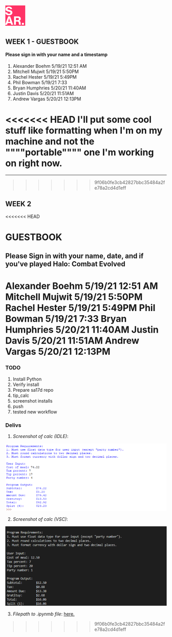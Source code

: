 # ![SAR](img/favicon.png)

##  WEEK 1 - GUESTBOOK
#### Please sign in with your name and a timestamp
1. Alexander Boehm 5/19/21 12:51 AM
2. Mitchell Mujwit 5/19/21 5:50PM
3. Rachel Hester 5/19/21 5:49PM
4. Phil Bowman 5/19/21 7:33
5. Bryan Humphries 5/20/21 11:40AM
6. Justin Davis 5/20/21 11:51AM
7. Andrew Vargas 5/20/21 12:13PM

<<<<<<< HEAD
I'll put some cool stuff like formatting when I'm on my machine and not the """"portable"""" one I'm working on right now. 
=======
-----------------------------------------------------------------------------
>>>>>>> 9f06b0fe3cb42827bbc35484a2fe78a2cd4d1eff

## WEEK 2 

<<<<<<< HEAD
# GUESTBOOK
## Please Sign in with your name, date, and if you've played Halo: Combat Evolved
Alexander Boehm 5/19/21 12:51 AM
Mitchell Mujwit 5/19/21 5:50PM
Rachel Hester 5/19/21 5:49PM
Phil Bowman 5/19/21 7:33
Bryan Humphries 5/20/21 11:40AM
Justin Davis 5/20/21 11:51AM
Andrew Vargas 5/20/21 12:13PM
=======
### TODO
1. Install Python
2. Verify install
3. Prepare sa17d repo
4. tip_calc
5. screenshot installs
6. push
7. tested new workflow

### Delivs

1. *Screenshot of calc (IDLE)*:

![calcIDLE](img/calcIDLE.png)

2. *Screenshot of calc (VSC)*:

![calcVSC](img/calcVSC.png)

3.  *Filepath to .ipynmb file*: [here.](week2/tip_calculator.ipynb "notebookFP")
>>>>>>> 9f06b0fe3cb42827bbc35484a2fe78a2cd4d1eff
